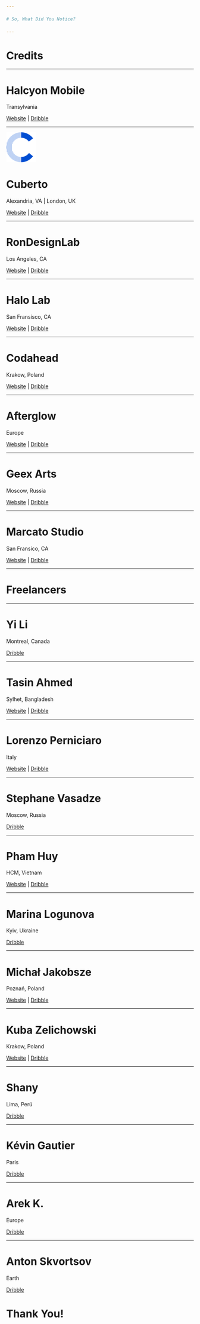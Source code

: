 ```yaml
---

# So, What Did You Notice?

---
```


# Credits

---

# Halcyon Mobile
Transylvania

[Website](https://halcyonmobile.com) | 
[Dribble](https://dribbble.com/halcyonmobile)

----

![Cuberto Logo](img/Cuberto/cuberto-logo.png)
<!-- .element: class="defaultsize" -->
# Cuberto

Alexandria, VA | London, UK

[Website](https://cuberto.com) | 
[Dribble](https://dribbble.com/cuberto)

----

# RonDesignLab
Los Angeles, CA

[Website](https://dribbble.com/RonDesignLab) | 
[Dribble](https://rondesignlab.com)

----

# Halo Lab
San Fransisco, CA

[Website](https://halo-lab.com/) | 
[Dribble](https://dribbble.com/halolab)

----

# Codahead
Krakow, Poland

[Website](https://codahead.com) | 
[Dribble](https://dribbble.com/Codahead)


----

# Afterglow
Europe

[Website](http://afterglow.ai) | 
[Dribble](https://dribbble.com/Afterglow-studio)

----

# Geex Arts
Moscow, Russia

[Website](https://geex-arts.com/) | 
[Dribble](https://dribbble.com/GeexArts)


----

# Marcato Studio
San Fransico, CA

[Website](https://www.marcatostudio.com/) | 
[Dribble](https://dribbble.com/marcato)

---

# Freelancers

---

# Yi Li
Montreal, Canada

[Dribble](https://dribbble.com/coreyliyi)

----

# Tasin Ahmed
Sylhet, Bangladesh

[Website]() | 
[Dribble]()

----

# Lorenzo Perniciaro
Italy

[Website]() | 
[Dribble]()

----

# Stephane Vasadze
Moscow, Russia

[Dribble](https://dribbble.com/vsdsgn_)

----

# Pham Huy
HCM, Vietnam

[Website]() | 
[Dribble](https://dribbble.com/pnhathuy09)

----

# Marina Logunova
Kyiv, Ukraine

[Dribble](https://dribbble.com/marinalogunova)

----

# Michał Jakobsze
Poznań, Poland

[Website](http://michaljakobsze.pl/) | 
[Dribble](https://dribbble.com/mjakobsze)

----

# Kuba Zelichowski
Krakow, Poland

[Website](http://kubazelichowski.com/) |
[Dribble](https://dribbble.com/kubazelichowski)

----

# Shany
Lima, Perú

[Dribble](https://dribbble.com/shanysantisteban)

----

# Kévin Gautier
Paris

[Dribble](https://dribbble.com/KEVINGAUTIER)

----

# Arek K.
Europe

[Dribble](https://dribbble.com/Arek_k)

----

# Anton Skvortsov
Earth

[Dribble](https://dribbble.com/AntonSKV)


# Thank You!
  <!-- .element: class="fragment" -->